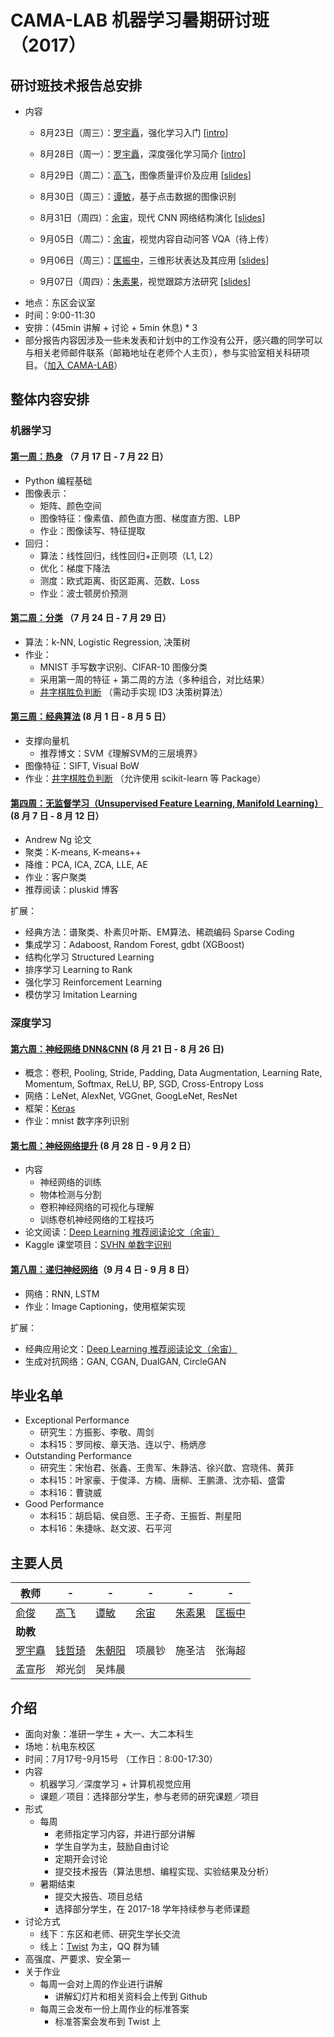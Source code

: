 # CAMA-LAB 机器学习暑期研讨班（2017）

## 研讨班技术报告总安排
- 内容
    - 8月23日（周三）：[罗宇矗](http://www.luoyuchu.com)，强化学习入门 [[intro](http://www.luoyuchu.com/talk/reinforcement-learning/)]
    - 8月28日（周一）：[罗宇矗](http://www.luoyuchu.com)，深度强化学习简介 [[intro](http://www.luoyuchu.com/talk/deep-reinforcemnt-learning/)]
    
    - 8月29日（周二）：[高飞](http://mil.hdu.edu.cn/people/fei_gao/index.html)，图像质量评价及应用 [[slides](IQA_PQA_BQA_applications_FeiGao.pdf)]
    - 8月30日（周三）：[谭敏](http://mil.hdu.edu.cn/people/min_tan/index.html)，基于点击数据的图像识别
    - 8月31日（周四）：[余宙](http://mil.hdu.edu.cn/people/zhou_yu/index.html)，现代 CNN 网络结构演化 [[slides](Week_7/slides_zhouyu_CNN_arch_evolution.pdf)]
    - 9月05日（周二）：[余宙](http://mil.hdu.edu.cn/people/zhou_yu/index.html)，视觉内容自动问答 VQA（待上传）
    - 9月06日（周三）：[匡振中](http://mil.hdu.edu.cn/people/zhenzhong_kuang/index.html)，三维形状表达及其应用 [[slides](kuang_3D_Shape_Representation.pdf)]
    - 9月07日（周四）：[朱素果](http://mil.hdu.edu.cn/people/suguo_zhu/index.html)，视觉跟踪方法研究 [[slides](2017.9.7_目标跟踪报告_已更新.pptx)]
- 地点：东区会议室
- 时间：9:00-11:30
- 安排：(45min 讲解 + 讨论 + 5min 休息) * 3
- 部分报告内容因涉及一些未发表和计划中的工作没有公开，感兴趣的同学可以与相关老师邮件联系（邮箱地址在老师个人主页），参与实验室相关科研项目。（[加入 CAMA-LAB](http://mil.hdu.edu.cn/joinus.html)）

## 整体内容安排
### 机器学习
#### [第一周：热身](Week_1/README.md) （7 月 17 日 - 7 月 22 日）
- Python 编程基础
- 图像表示：
  - 矩阵、颜色空间
  - 图像特征：像素值、颜色直方图、梯度直方图、LBP
  - 作业：图像读写、特征提取
- 回归：
  - 算法：线性回归，线性回归+正则项（L1, L2）
  - 优化：梯度下降法
  - 测度：欧式距离、街区距离、范数、Loss
  - 作业：波士顿房价预测

#### [第二周：分类](Week_2/README.md) （7 月 24 日 - 7 月 29 日）
- 算法：k-NN, Logistic Regression, 决策树
- 作业：
    - MNIST 手写数字识别、CIFAR-10 图像分类
    - 采用第一周的特征 + 第二周的方法（多种组合，对比结果）
    - [井字棋胜负判断](https://inclass.kaggle.com/c/hdu-cama) （需动手实现 ID3 决策树算法）

#### [第三周：经典算法](Week_3/README.md) (8 月 1 日 - 8 月 5 日）
- 支撑向量机 
    - 推荐博文：SVM《理解SVM的三层境界》
- 图像特征：SIFT, Visual BoW
- 作业：[井字棋胜负判断](https://inclass.kaggle.com/c/hdu-cama) （允许使用 scikit-learn 等 Package）

#### [第四周：无监督学习（Unsupervised Feature Learning, Manifold Learning）](Week_4/README.md) (8 月 7 日 - 8 月 12 日）
- Andrew Ng 论文
- 聚类：K-means, K-means++
- 降维：PCA, ICA, ZCA, LLE, AE
- 作业：客户聚类
- 推荐阅读：pluskid 博客

扩展：

- 经典方法：谱聚类、朴素贝叶斯、EM算法、稀疏编码 Sparse Coding
- 集成学习：Adaboost, Random Forest, gdbt (XGBoost)
- 结构化学习 Structured Learning
- 排序学习 Learning to Rank
- 强化学习 Reinforcement Learning
- 模仿学习 Imitation Learning

### 深度学习
#### [第六周：神经网络 DNN&CNN](Week_6/README.md) (8 月 21 日 - 8 月 26 日)
- 概念：卷积, Pooling, Stride, Padding, Data Augmentation, Learning Rate, Momentum, Softmax, ReLU, BP, SGD, Cross-Entropy Loss
- 网络：LeNet, AlexNet, VGGnet, GoogLeNet, ResNet
- 框架：[Keras](https://keras-cn.readthedocs.io/en/latest/)
- 作业：mnist 数字序列识别

#### [第七周：神经网络提升](Week_7/README.md) (8 月 28 日 - 9 月 2 日）
- 内容
    - 神经网络的训练
    - 物体检测与分割
    - 卷积神经网络的可视化与理解
    - 训练卷机神经网络的工程技巧
- 论文阅读：[Deep Learning 推荐阅读论文（余宙）](Deep_Learning_Papers.pdf)
- Kaggle 课堂项目：[SVHN 单数字识别](https://inclass.kaggle.com/c/svhn-recognition) 


#### [第八周：递归神经网络](Week_8/README.md)（9 月 4 日 - 9 月 8 日）
- 网络：RNN, LSTM
- 作业：Image Captioning，使用框架实现

扩展：
- 经典应用论文：[Deep Learning 推荐阅读论文（余宙）](Deep_Learning_Papers.pdf)
- 生成对抗网络：GAN, CGAN, DualGAN, CircleGAN

## 毕业名单
* Exceptional Performance
   * 研究生：方振影、李敬、周剑
   * 本科15：罗同桉、章天浩、连以宁、杨炳彦
* Outstanding Performance
   * 研究生：宋怡君、张鑫、王贵军、朱静洁、徐兴歆、宫晓伟、黄菲
   * 本科15：叶家豪、于俊泽、方楠、唐柳、王鹏潇、沈亦韬、盛雷
   * 本科16：曹骁威
* Good Performance
   * 本科15：胡启韬、侯自愿、王子奇、王振哲、荆星阳
   * 本科16：朱捷咏、赵文波、石平河


## 主要人员

 **教师** | - | - | - | - | -
--- | --- | --- | --- | --- | ---
 [俞俊](http://mil.hdu.edu.cn/people/jun_yu/index.html) | [高飞](http://mil.hdu.edu.cn/people/fei_gao/index.html) | [谭敏](http://mil.hdu.edu.cn/people/min_tan/index.html) | [余宙](http://mil.hdu.edu.cn/people/zhou_yu/index.html)  | [朱素果](http://mil.hdu.edu.cn/people/suguo_zhu/index.html) | [匡振中](http://mil.hdu.edu.cn/people/zhenzhong_kuang/index.html)
 **助教** |  |  |  |  |  
 [罗宇矗](http://www.luoyuchu.com/) | [钱哲琦](https://qzqtechmonster.github.io/) | [朱朝阳](http://chaoyangzhu.com/) | 项晨钞 | 施圣洁 | 张海超
  孟宣彤 | 郑光剑 | 吴炜晨 | | | 

## 介绍
- 面向对象：准研一学生 + 大一、大二本科生
- 场地：杭电东校区
- 时间：7月17号-9月15号 （工作日：8:00-17:30）
- 内容
    - 机器学习／深度学习 + 计算机视觉应用
    - 课题／项目：选择部分学生，参与老师的研究课题／项目
- 形式
    - 每周
        - 老师指定学习内容，并进行部分讲解
        - 学生自学为主，鼓励自由讨论
        - 定期开会讨论
        - 提交技术报告（算法思想、编程实现、实验结果及分析）
    - 暑期结束
        - 提交大报告、项目总结
        - 选择部分学生，在 2017-18 学年持续参与老师课题
- 讨论方式
    - 线下：东区和老师、研究生学长交流
    - 线上：[Twist](https://twistapp.com/a/17892/) 为主，QQ 群为辅
- 高强度、严要求、安全第一
- 关于作业
    - 每周一会对上周的作业进行讲解
        - 讲解幻灯片和相关资料会上传到 Github
    - 每周三会发布一份上周作业的标准答案
        - 标准答案会发布到 Twist 上


